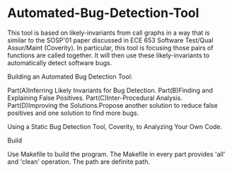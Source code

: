 # Automated-Bug-Detection-Tool

This tool is based on likely-invariants from call graphs in a way that is similar to the SOSP'01 paper discussed in ECE 653 Software Test/Qual Assur/Maint (Coverity). In particular, this tool is focusing those pairs of functions are called together. It will then use these likely-invariants to automatically detect software bugs.

Building an Automated Bug Detection Tool:

Part(A)Inferring Likely Invariants for Bug Detection.
Part(B)Finding and Explaining False Positives.
Part(C)Inter-Procedural Analysis.
Part(D)Improving the Solutions.Propose another solution to reduce false positives and one solution to find more bugs.

Using a Static Bug Detection Tool, Coverity, to Analyzing Your Own Code.

Build

Use Makefile to build the program. The Makefile in every part provides 'all' and 'clean' operation. The path are definite path.